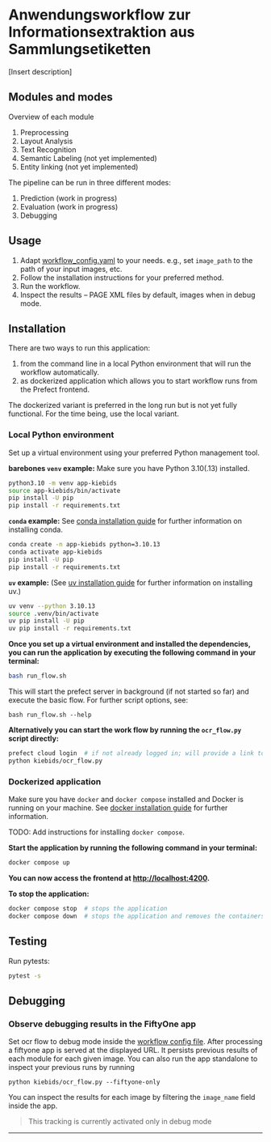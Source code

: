 # Anwendungsworkflow zur Informationsextraktion aus Sammlungsetiketten

[Insert description]

## Modules and modes

Overview of each module

1. Preprocessing
2. Layout Analysis
3. Text Recognition
4. Semantic Labeling (not yet implemented)
5. Entity linking (not yet implemented)

The pipeline can be run in three different modes:
1. Prediction (work in progress)
2. Evaluation (work in progress)
3. Debugging


## Usage

1. Adapt [workflow_config.yaml](./configs/workflow_config.yaml) to your needs.
   e.g., set `image_path` to the path of your input images, etc.
2. Follow the installation instructions for your preferred method.
3. Run the workflow.
4. Inspect the results – PAGE XML files by default, images when in debug mode.


## Installation

There are two ways to run this application:

1. from the command line in a local Python environment that will run the workflow automatically.
2. as dockerized application which allows you to start workflow runs from the Prefect frontend.

The dockerized variant is preferred in the long run but is not yet fully functional.
For the time being, use the local variant.

### Local Python environment

Set up a virtual environment using your preferred Python management tool.

**barebones `venv` example:** Make sure you have Python 3.10(.13) installed.
```bash
python3.10 -m venv app-kiebids
source app-kiebids/bin/activate
pip install -U pip
pip install -r requirements.txt
```

**`conda` example:**
See [conda installation guide](https://docs.conda.io/projects/conda/en/latest/user-guide/install/index.html) for further information on installing conda.
```bash
conda create -n app-kiebids python=3.10.13
conda activate app-kiebids
pip install -U pip
pip install -r requirements.txt
```

**`uv` example:**
(See [uv installation guide](https://docs.astral.sh/uv/getting-started/installation/) for further information on installing uv.)

```bash
uv venv --python 3.10.13
source .venv/bin/activate
uv pip install -U pip
uv pip install -r requirements.txt
```

**Once you set up a virtual environment and installed the dependencies, you can run the application by executing the following command in your terminal:**

```bash
bash run_flow.sh
```

This will start the prefect server in background (if not started so far) and execute the basic flow.
For further script options, see:
```
bash run_flow.sh --help
```


**Alternatively you can start the work flow by running the `ocr_flow.py` script directly:**

```bash
prefect cloud login  # if not already logged in; will provide a link to log in
python kiebids/ocr_flow.py
```


### Dockerized application

Make sure you have `docker` and `docker compose` installed and Docker is running on your machine.
See [docker installation guide](https://docs.docker.com/get-docker/) for further information.

TODO: Add instructions for installing `docker compose`.

**Start the application by running the following command in your terminal:**

```bash
docker compose up
```

**You can now access the frontend at [http://localhost:4200](http://localhost:4200).**

**To stop the application:**
```bash
docker compose stop  # stops the application
docker compose down  # stops the application and removes the containers
```


## Testing

Run pytests:
```bash
pytest -s
```

## Debugging

### Observe debugging results in the FiftyOne app

Set ocr flow to debug mode inside the [workflow config file](./configs/workflow_config.yaml).
After processing a fiftyone app is served at the displayed URL. It persists previous results of each module for each given image.
You can also run the app standalone to inspect your previous runs by running
```
python kiebids/ocr_flow.py --fiftyone-only
```

You can inspect the results for each image by filtering the `image_name` field inside the app.

> This tracking is currently activated only in debug mode

-----
